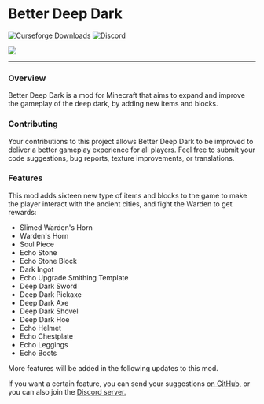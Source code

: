 # Better Deep Dark

<a href="https://www.curseforge.com/minecraft/mc-mods/better-deep-dark"><img src="https://cf.way2muchnoise.eu/full_958291_downloads.svg" alt="Curseforge Downloads"></a>
<a href="https://discord.gg/e2BQx4bbsU"><img alt="Discord" src="https://img.shields.io/discord/1194733791818821663?color=brightgreen&label=Discord"></a>

<img src="https://cdn.modrinth.com/data/IO0rG794/images/7cd38e9a6785eda98a7a413bc142192d686a8474.png">
<hr>

### Overview

Better Deep Dark is a mod for Minecraft that aims to expand and improve the gameplay of the deep dark, by adding new items and blocks.

### Contributing

Your contributions to this project allows Better Deep Dark to be improved to deliver a better gameplay experience for all players. Feel free to submit your code suggestions, bug reports, texture improvements, or translations.

### Features

This mod adds sixteen new type of items and blocks to the game to make the player interact with the ancient cities, and fight the Warden to get rewards:

- Slimed Warden's Horn
- Warden's Horn
- Soul Piece
- Echo Stone
- Echo Stone Block
- Dark Ingot
- Echo Upgrade Smithing Template
- Deep Dark Sword
- Deep Dark Pickaxe
- Deep Dark Axe
- Deep Dark Shovel
- Deep Dark Hoe
- Echo Helmet
- Echo Chestplate
- Echo Leggings
- Echo Boots

More features will be added in the following updates to this mod.

If you want a certain feature, you can send your suggestions [on GitHub,](https://github.com/axperty/betterdeepdark-forge/issues/new) or you can also join the [Discord server.](https://discord.gg/yweZ2agkDw)

